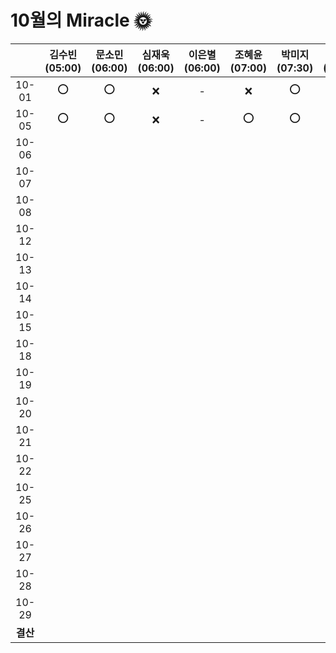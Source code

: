 # 10월의 Miracle 🌞

|          | 김수빈(05:00) | 문소민(06:00) | 심재욱(06:00) | 이은별(06:00) | 조혜윤(07:00) | 박미지(07:30) | 하태린(08:00) |
| :------: | :-----------: | :-----------: | :-----------: | :-----------: | :-----------: | :-----------: | :-----------: |
|  10-01   |       ⭕       |       ⭕       |       ❌       |       -       |       ❌       |       ⭕       |       ⭕       |
|  10-05   |       ⭕       |       ⭕       |       ❌       |       -       |       ⭕       |       ⭕       |       ⭕       |
|  10-06   |               |               |               |               |               |               |               |
|  10-07   |               |               |               |               |               |               |               |
|  10-08   |               |               |               |               |               |               |               |
|  10-12   |               |               |               |               |               |               |               |
|  10-13   |               |               |               |               |               |               |               |
|  10-14   |               |               |               |               |               |               |               |
|  10-15   |               |               |               |               |               |               |               |
|  10-18   |               |               |               |               |               |               |               |
|  10-19   |               |               |               |               |               |               |               |
|  10-20   |               |               |               |               |               |               |               |
|  10-21   |               |               |               |               |               |               |               |
|  10-22   |               |               |               |               |               |               |               |
|  10-25   |               |               |               |               |               |               |               |
|  10-26   |               |               |               |               |               |               |               |
|  10-27   |               |               |               |               |               |               |               |
|  10-28   |               |               |               |               |               |               |               |
|  10-29   |               |               |               |               |               |               |               |
| **결산** |               |               |               |               |               |               |               |
